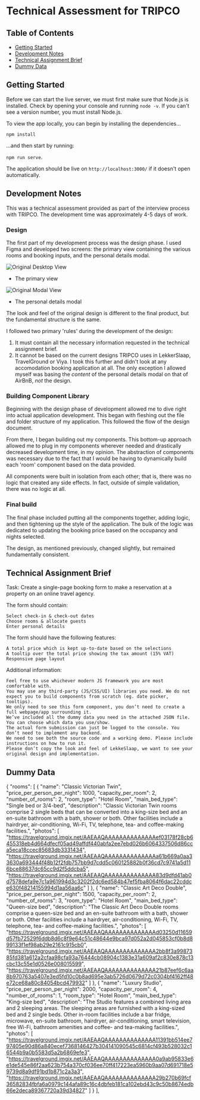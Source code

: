 # Technical Assessment for TRIPCO

## Table of Contents

- [Getting Started](#getting-started)
- [Development Notes](#development-notes)
- [Technical Assignment Brief](#technical-assignment-brief)
- [Dummy Data](#dummy-data)
## Getting Started

Before we can start the live server, we must first make sure that Node.js is installed. Check by opening your console and running `node -v`. If you can't see a version number, you must install Node.js. 

To view the app locally, you can begin by installing the dependencies...

`npm install`

...and then start by running:

`npm run serve`.

The application should be live on `http://localhost:3000/` if it doesn't open automatically.

## Development Notes

This was a technical assessment provided as part of the interview process with TRIPCO. The development time was approximately 4-5 days of work. 

### Design

The first part of my development process was the design phase. I used Figma and developed two screens: the primary view containing the various rooms and booking inputs, and the personal details modal.

![Original Desktop View](https://github.com/zeagle848/TRIPCO-POC/assets/31068439/08377d5c-5141-488d-be6a-e0f468a54790)
  - The primary view

![Original Modal View](https://github.com/zeagle848/TRIPCO-POC/assets/31068439/66767626-ea72-4c79-b66a-fa46b7535c24)
  - The personal details modal

The look and feel of the original design is different to the final product, but the fundamental structure is the same. 

I followed two primary 'rules' during the development of the design: 
1. It must contain all the necessary information requested in the technical assignment brief.
2. It cannot be based on the current designs TRIPCO uses in LekkerSlaap, TravelGround or Viya. I took this further and didn't look at any accomodation booking application at all. The only exception I allowed myself was basing the *content* of the personal details modal on that of AirBnB, *not* the design.

### Building Component Library

Beginning with the design phase of development allowed me to dive right into actual application development. This began with fleshing out the file and folder structure of my application. This followed the flow of the design document. 

From there, I began building out my components. This bottom-up approach allowed me to plug in my components wherever needed and drastically decreased development time, in my opinion. The abstraction of components was necessary due to the fact that I would be having to dynamically build each 'room' component based on the data provided. 

All components were built in isolation from each other; that is, there was no logic that created any side effects. In fact, outside of simple validation, there was no logic at all.

### Final build

The final phase included putting all the components together, adding logic, and then tightening up the style of the application. The bulk of the logic was dedicated to updating the booking price based on the occupancy and nights selected. 

The design, as mentioned previously, changed slightly, but remained fundamentally consistent.

## Technical Assignment Brief

Task: Create a single-page booking form to make a reservation at a property on an online travel agency.

The form should contain:

    Select check-in & check-out dates
    Choose rooms & allocate guests
    Enter personal details

The form should have the following features:

    A total price which is kept up-to-date based on the selections
    A tooltip over the total price showing the tax amount (15% VAT)
    Responsive page layout

Additional information:

    Feel free to use whichever modern JS framework you are most comfortable with.
    You may use any third-party (JS/CSS/UI) libraries you need. We do not expect you to build components from scratch (eg. date picker, tooltips).
    We only need to see this form component, you don’t need to create a full webpage/app surrounding it.
    We’ve included all the dummy data you need in the attached JSON file. You can choose which data you use/show.
    The actual form submission can just be logged to the console. You don’t need to implement any backend.
    We need to see both the source code and a working demo. Please include instructions on how to run it.
    Please don’t copy the look and feel of LekkeSlaap, we want to see your original design and implementation.

## Dummy Data

{
    "rooms": [
        {
            "name": "Classic Victorian Twin",
            "price_per_person_per_night": 1000,
            "capacity_per_room": 2,
            "number_of_rooms": 2,
            "room_type": "Hotel Room",
            "main_bed_type": "Single bed or 3/4-bed",
            "description": "Classic Victorian Twin rooms comprise 2 single beds that can be converted into a king-size bed and an en-suite bathroom with a bath, shower or both. Other facilities include a hairdryer, air-conditioning, Wi-Fi, TV, telephone, tea- and coffee-making facilities.",
            "photos": [
                "https://travelground.imgix.net/AAEAAQAAAAAAAAAAAAAAef03178f28cb6455318eb4d664dfecf05ad49affdf440abfa2ee7ebd026b6064337506d86cca5eca18ccec85683db3331434",
                "https://travelground.imgix.net/AAEAAQAAAAAAAAAAAAAAa61b669a0aa33630a693444f48b12f2fdb757bb9d7cdd5c060125882b0f36cd7c9741a5d116bce88637dc65cc9d2f5ddcba5",
                "https://travelground.imgix.net/AAEAAQAAAAAAAAAAAAAA83d9dfd41ab0d7578defa9e7c1a961994d3c3202f2dc6ed584b47ef5fba8064f6dac22cddce630f48214155994d1aa56aa6c"
            ]
        },
        {
            "name": "Classic Art Deco Double",
            "price_per_person_per_night": 1500,
            "capacity_per_room": 2,
            "number_of_rooms": 3,
            "room_type": "Hotel Room",
            "main_bed_type": "Queen-size bed",
            "description": "The Classic Art Deco Double rooms comprise a queen-size bed and an en-suite bathroom with a bath, shower or both. Other facilities include a hairdryer, air-conditioning, Wi-Fi, TV, telephone, tea- and coffee-making facilities.",
            "photos": [
                "https://travelground.imgix.net/AAEAAQAAAAAAAAAAAAAAd03250d11659d57fb72529f6ddb8d6c8f9e64c51c48644e9bca97d052a2d045853cf0b8d899133f1ef98ab29e2161c915cb0",
                "https://travelground.imgix.net/AAEAAQAAAAAAAAAAAAAA2bb8f3a9987385fd381a612a2cfaa98cfa93a76444cb08904c1383e31a609af2c830e878c13cbc13c55e1d0526e008015599",
                "https://travelground.imgix.net/AAEAAQAAAAAAAAAAAAAA21b87eef6c6aa8b970763a5407e3ed5fd10c0b8ad695e3ab5726d0679d72c0304bf4162ff48e72ce68a80c84054bcd479932"
            ]
        },
        {
            "name": "Luxury Studio",
            "price_per_person_per_night": 2000,
            "capacity_per_room": 4,
            "number_of_rooms": 1,
            "room_type": "Hotel Room",
            "main_bed_type": "King-size bed",
            "description": "The Studio features a combined living area and 2 sleeping areas. The sleeping areas are furnished with a king-sized bed and 2 single beds. Other in-room facilities include a bar fridge, microwave, en-suite bathroom, hairdryer, air-conditioning, smart television, free Wi-Fi, bathroom amenities and coffee- and tea-making facilities.",
            "photos": [
                "https://travelground.imgix.net/AAEAAQAAAAAAAAAAAAAA11391bb514ee797405e90d86a840ecef7368146427b304141090545c6814cf493b528032c16544b9a0b5583d5a2b6869efe3",
                "https://travelground.imgix.net/AAEAAQAAAAAAAAAAAAAA0a9ab95833e6e1de545e86f2aa623b754a370cf036ee70ff417223ea5960b9aa07d691718e59739d8a9df91bd1b871c2a3a3",
                "https://travelground.imgix.net/AAEAAQAAAAAAAAAAAAAA29b270b69fcf36582834fbfa6a0979c144afa89c16c4dbfeb181ca102ebd43c9c50b8674edb66e2deca89367720a39d34827"
            ]
        }
    ],

